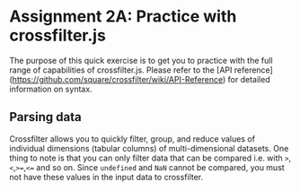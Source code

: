 # Assignment 2A: Practice with crossfilter.js

The purpose of this quick exercise is to get you to practice with the full range of capabilities of crossfilter.js. Please refer to the [API reference] (https://github.com/square/crossfilter/wiki/API-Reference) for detailed information on syntax.

## Parsing data

Crossfilter allows you to quickly filter, group, and reduce values of individual dimensions (tabular columns) of multi-dimensional datasets. One thing to note is that you can only filter data that can be compared i.e. with `>`,`<`,`>=`,`<=` and so on. Since `undefined` and `NaN` cannot be compared, you must not have these values in the input data to crossfilter.

